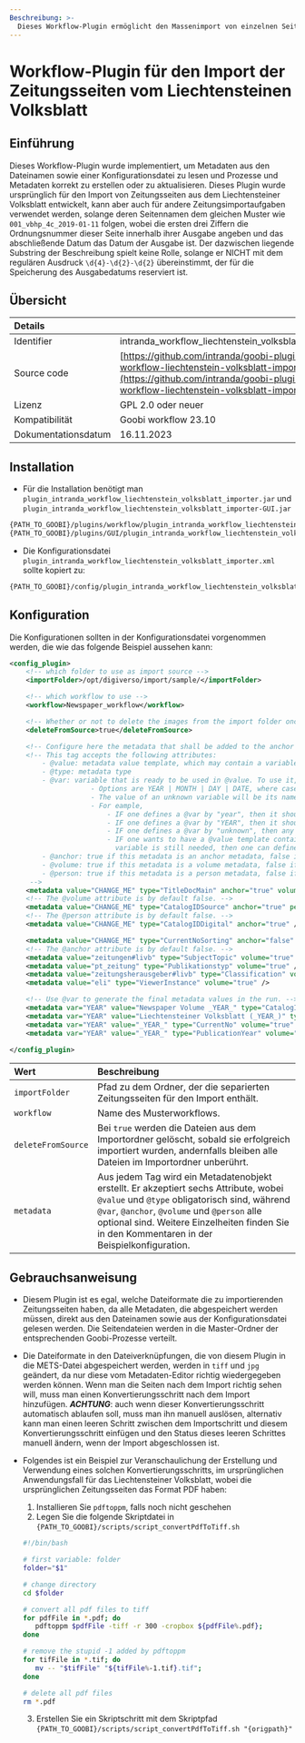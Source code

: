 ```yaml
---
Beschreibung: >-
  Dieses Workflow-Plugin ermöglicht den Massenimport von einzelnen Seiten des Volksblatts aus Liechtenstein.
---
```


# Workflow-Plugin für den Import der Zeitungsseiten vom Liechtensteinen Volksblatt

## Einführung

Dieses Workflow-Plugin wurde implementiert, um Metadaten aus den Dateinamen sowie einer Konfigurationsdatei zu lesen und Prozesse und Metadaten korrekt zu erstellen oder zu aktualisieren. Dieses Plugin wurde ursprünglich für den Import von Zeitungsseiten aus dem Liechtensteiner Volksblatt entwickelt, kann aber auch für andere Zeitungsimportaufgaben verwendet werden, solange deren Seitennamen dem gleichen Muster wie `001_vbhp_4c_2019-01-11` folgen, wobei die ersten drei Ziffern die Ordnungsnummer dieser Seite innerhalb ihrer Ausgabe angeben und das abschließende Datum das Datum der Ausgabe ist. Der dazwischen liegende Substring der Beschreibung spielt keine Rolle, solange er NICHT mit dem regulären Ausdruck `\d{4}-\d{2}-\d{2}` übereinstimmt, der für die Speicherung des Ausgabedatums reserviert ist.

## Übersicht

| Details |  |
| :--- | :--- |
| Identifier | intranda\_workflow\_liechtenstein\_volksblatt\_importer |
| Source code | [https://github.com/intranda/goobi-plugin-workflow-liechtenstein-volksblatt-importer](https://github.com/intranda/goobi-plugin-workflow-liechtenstein-volksblatt-importer) |
| Lizenz | GPL 2.0 oder neuer |
| Kompatibilität | Goobi workflow 23.10 |
| Dokumentationsdatum | 16.11.2023 |

## Installation

* Für die Installation benötigt man `plugin_intranda_workflow_liechtenstein_volksblatt_importer.jar` und `plugin_intranda_workflow_liechtenstein_volksblatt_importer-GUI.jar`
```bash
{PATH_TO_GOOBI}/plugins/workflow/plugin_intranda_workflow_liechtenstein_volksblatt_importer.jar
{PATH_TO_GOOBI}/plugins/GUI/plugin_intranda_workflow_liechtenstein_volksblatt_importer-GUI.jar
```
* Die Konfigurationsdatei `plugin_intranda_workflow_liechtenstein_volksblatt_importer.xml` sollte kopiert zu:
```bash
{PATH_TO_GOOBI}/config/plugin_intranda_workflow_liechtenstein_volksblatt_importer.xml
```

## Konfiguration

Die Konfigurationen sollten in der Konfigurationsdatei vorgenommen werden, die wie das folgende Beispiel aussehen kann:

```xml
<config_plugin>
	<!-- which folder to use as import source -->
	<importFolder>/opt/digiverso/import/sample/</importFolder>

	<!-- which workflow to use -->
	<workflow>Newspaper_workflow</workflow>

	<!-- Whether or not to delete the images from the import folder once they are imported. OPTIONAL. DEFAULT false. -->
	<deleteFromSource>true</deleteFromSource>

	<!-- Configure here the metadata that shall be added to the anchor file or the volume part of the mets file. -->
	<!-- This tag accepts the following attributes:
		- @value: metadata value template, which may contain a variable defined by @var wrapped with _ from both sides
		- @type: metadata type
		- @var: variable that is ready to be used in @value. To use it, wrap it with _ from both sides and put it into the @value string. OPTIONAL.
					- Options are YEAR | MONTH | DAY | DATE, where cases only matters for the references in @value string.
					- The value of an unknown variable will be its name.
					- For eample,
						- IF one defines a @var by "year", then it should be referenced in @value using "_year_"
						- IF one defines a @var by "YEAR", then it should be referenced in @value using "_YEAR_", although YEAR and year are actually the same option
						- IF one defines a @var by "unknown", then any occurrences of "_unknown_" will be replaced by "unknown"
						- IF one wants to have a @value template containing "_Year_" as hard-coded, then "Year" should be avoided to be @var. If in such cases such a
						  variable is still needed, then one can define @var to be something like "yEaR".
		- @anchor: true if this metadata is an anchor metadata, false if not. OPTIONAL. DEFAULT false.
		- @volume: true if this metadata is a volume metadata, false if not. OPTIONAL. DEFAULT false.
		- @person: true if this metadata is a person metadata, false if not. OPTIONAL. DEFAULT false.
	 -->
	<metadata value="CHANGE_ME" type="TitleDocMain" anchor="true" volume="false" person="false" />
	<!-- The @volume attribute is by default false. -->
	<metadata value="CHANGE_ME" type="CatalogIDSource" anchor="true" person="false" />
	<!-- The @person attribute is by default false. -->
	<metadata value="CHANGE_ME" type="CatalogIDDigital" anchor="true" />

	<metadata value="CHANGE_ME" type="CurrentNoSorting" anchor="false" volume="true" />
	<!-- The @anchor attribute is by default false. -->
	<metadata value="zeitungen#livb" type="SubjectTopic" volume="true" />
	<metadata value="pt_zeitung" type="Publikationstyp" volume="true" />
	<metadata value="zeitungsherausgeber#livb" type="Classification" volume="true" />
	<metadata value="eli" type="ViewerInstance" volume="true" />

	<!-- Use @var to generate the final metadata values in the run. -->
	<metadata var="YEAR" value="Newspaper Volume _YEAR_" type="CatalogIDDigital" volume="true" />
	<metadata var="YEAR" value="Liechtensteiner Volksblatt (_YEAR_)" type="TitleDocMain" volume="true" />
	<metadata var="YEAR" value="_YEAR_" type="CurrentNo" volume="true" />
	<metadata var="YEAR" value="_YEAR_" type="PublicationYear" volume="true" />

</config_plugin>
```

| Wert | Beschreibung |
| :--- | :--- |
| `importFolder` | Pfad zu dem Ordner, der die separierten Zeitungsseiten für den Import enthält. |
| `workflow` | Name des Musterworkflows. |
| `deleteFromSource` | Bei `true` werden die Dateien aus dem Importordner gelöscht, sobald sie erfolgreich importiert wurden, andernfalls bleiben alle Dateien im Importordner unberührt. |
| `metadata` | Aus jedem Tag wird ein Metadatenobjekt erstellt. Er akzeptiert sechs Attribute, wobei `@value` und `@type` obligatorisch sind, während `@var`, `@anchor`, `@volume` und `@person` alle optional sind. Weitere Einzelheiten finden Sie in den Kommentaren in der Beispielkonfiguration. |

## Gebrauchsanweisung

* Diesem Plugin ist es egal, welche Dateiformate die zu importierenden Zeitungsseiten haben, da alle Metadaten, die abgespeichert werden müssen, direkt aus den Dateinamen sowie aus der Konfigurationsdatei gelesen werden. Die Seitendateien werden in die Master-Ordner der entsprechenden Goobi-Prozesse verteilt.
* Die Dateiformate in den Dateiverknüpfungen, die von diesem Plugin in die METS-Datei abgespeichert werden, werden in `tiff` und `jpg` geändert, da nur diese vom Metadaten-Editor richtig wiedergegeben werden können. Wenn man die Seiten nach dem Import richtig sehen will, muss man einen Konvertierungsschritt nach dem Import hinzufügen. ***ACHTUNG***: auch wenn dieser Konvertierungsschritt automatisch ablaufen soll, muss man ihn manuell auslösen, alternativ kann man einen leeren Schritt zwischen dem Importschritt und diesem Konvertierungsschritt einfügen und den Status dieses leeren Schrittes manuell ändern, wenn der Import abgeschlossen ist.
* Folgendes ist ein Beispiel zur Veranschaulichung der Erstellung und Verwendung eines solchen Konvertierungsschritts, im ursprünglichen Anwendungsfall für das Liechtensteiner Volksblatt, wobei die ursprünglichen Zeitungsseiten das Format PDF haben:

  1. Installieren Sie `pdftoppm`, falls noch nicht geschehen
  2. Legen Sie die folgende Skriptdatei in `{PATH_TO_GOOBI}/scripts/script_convertPdfToTiff.sh`
    ```bash
    #!/bin/bash

    # first variable: folder
    folder="$1"

    # change directory
    cd $folder

    # convert all pdf files to tiff
    for pdfFile in *.pdf; do
       pdftoppm $pdfFile -tiff -r 300 -cropbox ${pdfFile%.pdf};
    done

    # remove the stupid -1 added by pdftoppm
    for tifFile in *.tif; do
       mv -- "$tifFile" "${tifFile%-1.tif}.tif";
    done

    # delete all pdf files
    rm *.pdf
    ```
  3. Erstellen Sie ein Skriptschritt mit dem Skriptpfad `{PATH_TO_GOOBI}/scripts/script_convertPdfToTiff.sh "{origpath}"`
